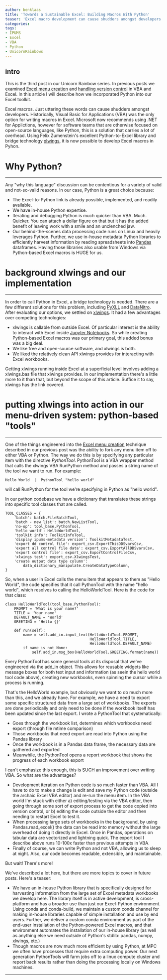 ```yaml
---
author: benklaas
title: 'Towards a Sustainable Excel: Building Macros With Python'
teaser: 'Excel macro development can cause shudders amongst developers. While VBA is an antiquated language not even Microsoft recommends using, there is an option outside of a bulky .NET solution: Python.'
categories:
tags:
- IPUMS
- Excel
- VBA
- Python
- UnicornRainbows
---
```


intro
------------------------------
This is the third post in our Unicorn Rainbow series. In previous posts we examined [Excel menu creation][] and [handling version control][] in VBA and Excel. In this article I will describe how we incorporated Python into our Excel toolkit.

[Excel menu creation]: {{site.url}}/unicorn-1-menu/
[handling version control]: {{site.url}}/unicorn-1-menu/

Excel macros. Just uttering these words can cause shudders amongst developers. Historically, Visual Basic for Applications (VBA) was the only option for writing macros in Excel. Microsoft now recommends using .NET for Applictions, however for software teams that are otherwise focused on open-source languages, like Python, this is a solution that carries a lot of overhead. Using Felix Zumenstein's excellent Python-to-Excel library and bridge technology [xlwings][], it is now possible to develop Excel macros in Pyhon.

[xlwings]: https://xlwings.org

# Why Python?
------------------------------

Any "why this language" discussion can be contentious for a variety of valid and not-so-valid reasons. In our case, Python is a great choice because:

* The Excel-to-Python link is already possible, implemented, and readily available.
* We have in-house Python expertise.
* Iterating and debugging Python is much quicker than VBA. Much. Quicker. You can attach a dollar figure on that but it has the added benefit of leaving work with a smile and an unclenched jaw.
* Our behind-the-scenes data processing code runs on Linux and heavily leverages Python. Further, we use in-house metadata Python libraries to efficiently harvest information by reading spreadsheets into [Pandas][] dataframes. Having those libraries also usable from Windows via Python-based Excel macros is HUGE for us.

[Pandas]: https://pandas.pydata.org

# background xlwings and our implementation
------------------------------
In order to call Python in Excel, a bridge technology is needed. There are a few different solutions for this problem, including [PyXLL][] and [DataNitro][]. After evaluating our options, we settled on [xlwings][]. It had a few advantages over competing technologies:

* xlwings is callable from outside Excel. Of particular interest is the ability to interact with Excel inside [Jupyter Notebooks][]. So while creating Python-based Excel macros was our primary goal, this added bonus was a big deal.
* We like free and open-source software, and xlwings is both.
* We liked the relatively clean API xlwings provides for interacting with Excel workbooks.

[PyXLL]: https://www.pyxll.com
[DataNitro]: https://datanitro.com
[Jupyter Notebooks]: https://jupyter.org/

Getting xlwings running inside Excel at a superficial level involves adding a xlwings.bas file that xlwings provides. In our implementation there's a little more to it than that, but beyond the scope of this article. Suffice it to say, xlwings has the link covered.

# putting xlwings into action in our menu-driven system: python-based "tools"
--------------------------------------
One of the things engineered into the [Excel menu creation][] technique described in our previous post was the ability to fork any menu item off to either VBA or Python. The way we do this is by specifying any particular item with the directive *PythonTool*. PythonTool is a VBA wrapper method that calls the xlwings VBA RunPython method and passes a string name of the tool we want to run. For example:

    Hello World  |  PythonTool "hello world"

will call RunPython for the tool we're specifying in Python as "hello world".

In our python codebase we have a dictionary that translates these strings into specific tool classes that are called.

    TOOL_CLASSES = {
        'batch': batch.FileBatchTool,
        'batch - new list': batch.NewListTool,
        'no-op': tool_base.PythonTool,
        'hello world': HelloWorldTool,
        'toolkit info': ToolkitInfoTool,
        'display ipums-metadata version': ToolkitMetadataTest,
        'export dd control file': export_csv.ExportThisDDSvarsCsv,
        'export all control file data': export_csv.ExportAllDDSvarsCsv,
        'export control file': export_csv.ExportControlFileCsv,
        'xlwings test': export_csv.XlwingsTest,
        'create output data type column':
            data_dictionary_manipulate.CreateDataTypeColumn,
    }

So, when a user in Excel calls the menu item that appears to them as "Hello World", the code specifies that it call PythonTool with the name "hello world", which resolves to calling the HelloWorldTool. Here is the code for that class:

    class HelloWorldTool(tool_base.PythonTool):
        PROMPT = 'What is your name?'
        TITLE = 'Your name'
        DEFAULT_NAME = 'World'
        GREETING = 'Hello {}'

        def run(self):
            name = self.add_in.input_text(HelloWorldTool.PROMPT,
                                          HelloWorldTool.TITLE,
                                          HelloWorldTool.DEFAULT_NAME)
            if name is not None:
                self.add_in.msg_box(HelloWorldTool.GREETING.format(name))

Every PythonTool has some general tools at its disposal that we've engineered via the add_in object. This allows for reusable widgets like message boxes for both text input and information (as seein the hello world tool code above), creating new workbooks, even spinning the cursor while a process is running.

[Excel menu creation]: {{site.url}}/unicorn-1-menu/

That's the HelloWorld example, but obviously we want to do much more than this, and we already have. For example, we have a need to export some specific structured data from a large set of workbooks. The exports are done periodically and only need to be done if the workbook itself has been updated since the last export. I wrote a PythonTool that systematically:
* Goes through the workbook list, determines which workbooks need export (through file mtime comparison)
* Those workbooks that need export are read into Python using the Pandas library
* Once the workbook is in a Pandas data frame, the necessary data are gathered and exported
* Meanwhile, the PythonTool opens a report workbook that shows the progress of each workbook export

I can't emphasize this enough, this is SUCH an improvement over writing VBA. So what are the advantages?
* Development iteration on Python code is so much faster than VBA. All I have to do to make a change is edit and save my Python code (outside the archaic Excel VBA editor) and re-run the menu item. In the VBA world I'm stuck with either a) editing/testing via the VBA editor, then going through some sort of export process to get the code copied into version control, or b) editing the code outside the editor and then needing to restart Excel to test it.
* When processing large sets of workbooks in the background, by using Pandas.read_excel() the data can be read into memory without the large overhead of doing it directly in Excel. Once in Pandas, operations on tabular data are vectorized and lightning quick. The export tool I describe above runs 10-100x faster than previous attempts in VBA.
* Finally of course, we can write Python and not VBA, allowing us to sleep at night. Also, our code becomes readable, extensible, and maintainable.


But wait! There's more!

We've described a lot here, but there are more topics to cover in future posts. Here's a teaser:
* We have an in-house Python library that is specifically designed for harvesting information from the large set of Excel metadata workbooks we develop here. The library itself is in active development, is cross-platform and has a broader use than just our Excel-Python environment. Using conda and conda-build, we maintain a custom conda channel for making in-house libraries capable of simple installation and use by end users. Further, we deliver a custom conda environment as part of the end-user installation of the Python-powered Excel macros, and that environment automates the installation of our in-house library (as well as anything else we need outside of Python's stdlib: pandas, numpy, xlwings, etc.)
* Though macros are now much more efficient by using Python, at MPC we often have processes that require extra computing power. Our next generation PythonTools will farm jobs off to a linux compute cluster and report back results rather than doing the processing locally on Windows machines.
----------
